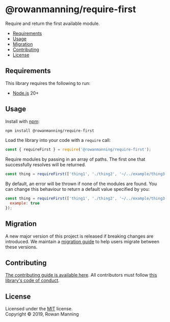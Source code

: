 
# @rowanmanning/require-first

Require and return the first available module.

* [Requirements](#requirements)
* [Usage](#usage)
* [Migration](#migration)
* [Contributing](#contributing)
* [License](#license)


## Requirements

This library requires the following to run:

  * [Node.js](https://nodejs.org/) 20+


## Usage

Install with [npm](https://www.npmjs.com/):

```sh
npm install @rowanmanning/require-first
```

Load the library into your code with a `require` call:

```js
const { requireFirst } = require('@rowanmanning/require-first');
```

Require modules by passing in an array of paths. The first one that successfully resolves will be returned.

```js
const thing = requireFirst(['thing1', './thing2', '~/../example/thing3']);
```

By default, an error will be thrown if none of the modules are found. You can change this behaviour to return a default value specified by you:

```js
const thing = requireFirst(['thing1', './thing2', '~/../example/thing3'], {
  example: true
});
```


## Migration

A new major version of this project is released if breaking changes are introduced. We maintain a [migration guide](docs/migration.md) to help users migrate between these versions.


## Contributing

[The contributing guide is available here](docs/contributing.md). All contributors must follow [this library's code of conduct](docs/code_of_conduct.md).


## License

Licensed under the [MIT](LICENSE) license.<br/>
Copyright &copy; 2019, Rowan Manning
